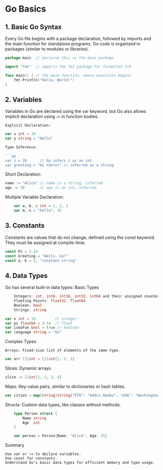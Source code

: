 # Go Basics

## 1. Basic Go Syntax

Every Go file begins with a package declaration, followed by imports and the main function for standalone programs. Go code is organized in packages (similar to modules or libraries).

```go
package main  // declares this as the main package

import "fmt"  // imports the fmt package for formatted I/O

func main() { // the main function, where execution begins
    fmt.Println("Hello, World!")
}
```

## 2. Variables

Variables in Go are declared using the var keyword, but Go also allows implicit declaration using := in function bodies.

    Explicit Declaration:
```go
var x int = 10
var y string = "Hello"

Type Inference:

```go
var z = 20      // Go infers z as an int
var greeting = "Hi there!" // inferred as a string
```
Short Declaration:

```go
name := "Alice" // name is a string, inferred
age := 30       // age is an int, inferred
```

Multiple Variable Declaration:
```go
    var a, b, c int = 1, 2, 3
    var m, n = "hello", 45
```
## 3. Constants

Constants are values that do not change, defined using the const keyword. They must be assigned at compile-time.
```go
const Pi = 3.14
const Greeting = "Hello, Go!"
const a, b = 5, "constant string"
```

## 4. Data Types

Go has several built-in data types:
Basic Types
```go
    Integers: int, int8, int16, int32, int64 and their unsigned counterparts (uint, uint8, etc.)
    Floating Points: float32, float64
    Boolean: bool
    Strings: string
```
```go
var x int = 10         // integer
var pi float64 = 3.14  // float
var isGoFun bool = true // boolean
var language string = "Go"
```
Complex Types

    Arrays: Fixed-size list of elements of the same type.
```go
var arr [3]int = [3]int{1, 2, 3}
```
Slices: Dynamic arrays.
```go
slice := []int{1, 2, 3, 4}
```
Maps: Key-value pairs, similar to dictionaries or hash tables.
```go
var cities = map[string]string{"ETH": "Addis Ababa", "USA": "Washington"}
```
Structs: Custom data types, like classes without methods.
```go
    type Person struct {
        Name string
        Age  int
    }

    var person = Person{Name: "Alice", Age: 25}
```

Summary

    Use var or := to declare variables.
    Use const for constants.
    Understand Go's basic data types for efficient memory and type usage.
